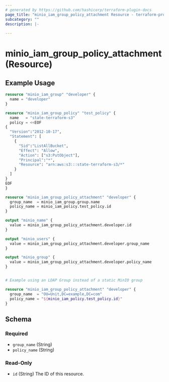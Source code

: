 ```yaml
---
# generated by https://github.com/hashicorp/terraform-plugin-docs
page_title: "minio_iam_group_policy_attachment Resource - terraform-provider-minio"
subcategory: ""
description: |-
  
---
```


# minio_iam_group_policy_attachment (Resource)



## Example Usage

```terraform
resource "minio_iam_group" "developer" {
  name = "developer"
}

resource "minio_iam_group_policy" "test_policy" {
  name   = "state-terraform-s3"
  policy = <<EOF
{
  "Version":"2012-10-17",
  "Statement": [
    {
      "Sid":"ListAllBucket",
      "Effect": "Allow",
      "Action": ["s3:PutObject"],
      "Principal":"*",
      "Resource": "arn:aws:s3:::state-terraform-s3/*"
    }
  ]
}
EOF
}

resource "minio_iam_group_policy_attachment" "developer" {
  group_name  = minio_iam_group.group.name
  policy_name = minio_iam_policy.test_policy.id
}

output "minio_name" {
  value = minio_iam_group_policy_attachment.developer.id
}

output "minio_users" {
  value = minio_iam_group_policy_attachment.developer.group_name
}

output "minio_group" {
  value = minio_iam_group_policy_attachment.developer.policy_name
}


# Example using an LDAP Group instead of a static MinIO group

resource "minio_iam_group_policy_attachment" "developer" {
  group_name  = "OU=Unit,DC=example,DC=com"
  policy_name = "${minio_iam_policy.test_policy.id}"
}
```

<!-- schema generated by tfplugindocs -->
## Schema

### Required

- `group_name` (String)
- `policy_name` (String)

### Read-Only

- `id` (String) The ID of this resource.
